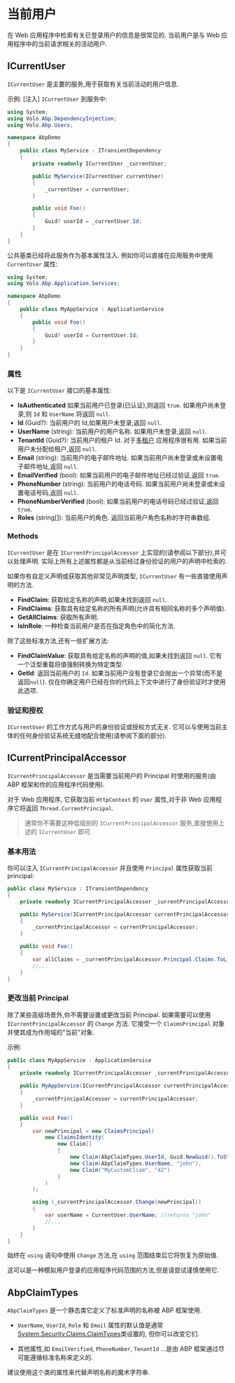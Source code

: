 # 当前用户

在 Web 应用程序中检索有关已登录用户的信息是很常见的. 当前用户是与 Web 应用程序中的当前请求相关的活动用户.

## ICurrentUser

`ICurrentUser` 是主要的服务,用于获取有关当前活动的用户信息.

示例: [注入] `ICurrentUser` 到服务中:

```csharp
using System;
using Volo.Abp.DependencyInjection;
using Volo.Abp.Users;

namespace AbpDemo
{
    public class MyService : ITransientDependency
    {
        private readonly ICurrentUser _currentUser;

        public MyService(ICurrentUser currentUser)
        {
            _currentUser = currentUser;
        }

        public void Foo()
        {
            Guid? userId = _currentUser.Id;
        }
    }
}
```

公共基类已经将此服务作为基本属性注入. 例如你可以直接在应用服务中使用 `CurrentUser` 属性:

```csharp
using System;
using Volo.Abp.Application.Services;

namespace AbpDemo
{
    public class MyAppService : ApplicationService
    {
        public void Foo()
        {
            Guid? userId = CurrentUser.Id;
        }
    }
}
```

### 属性

以下是 `ICurrentUser` 接口的基本属性:

- **IsAuthenticated** 如果当前用户已登录(已认证),则返回 `true`. 如果用户尚未登录,则 `Id` 和 `UserName` 将返回 `null`.
- **Id** (Guid?): 当前用户的 Id,如果用户未登录,返回 `null`.
- **UserName** (string): 当前用户的用户名称. 如果用户未登录,返回 `null`.
- **TenantId** (Guid?): 当前用户的租户 Id. 对于[多租户](Multi-Tenancy.md) 应用程序很有用. 如果当前用户未分配给租户,返回 `null`.
- **Email** (string): 当前用户的电子邮件地址. 如果当前用户尚未登录或未设置电子邮件地址,返回 `null`.
- **EmailVerified** (bool): 如果当前用户的电子邮件地址已经过验证,返回 `true`.
- **PhoneNumber** (string): 当前用户的电话号码. 如果当前用户尚未登录或未设置电话号码,返回 `null`.
- **PhoneNumberVerified** (bool): 如果当前用户的电话号码已经过验证,返回 `true`.
- **Roles** (string[]): 当前用户的角色. 返回当前用户角色名称的字符串数组.

### Methods

`ICurrentUser` 是在 `ICurrentPrincipalAccessor` 上实现的(请参阅以下部分),并可以处理声明. 实际上所有上述属性都是从当前经过身份验证的用户的声明中检索的.

如果你有自定义声明或获取其他非常见声明类型, `ICurrentUser` 有一些直接使用声明的方法.

- **FindClaim**: 获取给定名称的声明,如果未找到返回 `null`.
- **FindClaims**: 获取具有给定名称的所有声明(允许具有相同名称的多个声明值).
- **GetAllClaims**: 获取所有声明.
- **IsInRole**: 一种检查当前用户是否在指定角色中的简化方法.

除了这些标准方法,还有一些扩展方法:

- **FindClaimValue**: 获取具有给定名称的声明的值,如果未找到返回 `null`. 它有一个泛型重载将值强制转换为特定类型.
- **GetId**: 返回当前用户的 `Id`. 如果当前用户没有登录它会抛出一个异常(而不是返回`null`). 仅在你确定用户已经在你的代码上下文中进行了身份验证时才使用此选项.

### 验证和授权

`ICurrentUser` 的工作方式与用户的身份验证或授权方式无关. 它可以与使用当前主体的任何身份验证系统无缝地配合使用(请参阅下面的部分).

## ICurrentPrincipalAccessor

`ICurrentPrincipalAccessor` 是当需要当前用户的 Principal 时使用的服务(由 ABP 框架和你的应用程序代码使用).

对于 Web 应用程序, 它获取当前 `HttpContext` 的 `User` 属性,对于非 Web 应用程序它将返回 `Thread.CurrentPrincipal`.

> 通常你不需要这种低级别的 `ICurrentPrincipalAccessor` 服务,直接使用上述的 `ICurrentUser` 即可.

### 基本用法

你可以注入 `ICurrentPrincipalAccessor` 并且使用 `Principal` 属性获取当前 principal:

```csharp
public class MyService : ITransientDependency
{
    private readonly ICurrentPrincipalAccessor _currentPrincipalAccessor;

    public MyService(ICurrentPrincipalAccessor currentPrincipalAccessor)
    {
        _currentPrincipalAccessor = currentPrincipalAccessor;
    }

    public void Foo()
    {
        var allClaims = _currentPrincipalAccessor.Principal.Claims.ToList();
        //...
    }
}
```

### 更改当前 Principal

除了某些高级场景外,你不需要设置或更改当前 Principal. 如果需要可以使用 `ICurrentPrincipalAccessor` 的 `Change` 方法. 它接受一个 `ClaimsPrincipal` 对象并使其成为作用域的"当前"对象.

示例:

```csharp
public class MyAppService : ApplicationService
{
    private readonly ICurrentPrincipalAccessor _currentPrincipalAccessor;

    public MyAppService(ICurrentPrincipalAccessor currentPrincipalAccessor)
    {
        _currentPrincipalAccessor = currentPrincipalAccessor;
    }

    public void Foo()
    {
        var newPrincipal = new ClaimsPrincipal(
            new ClaimsIdentity(
                new Claim[]
                {
                    new Claim(AbpClaimTypes.UserId, Guid.NewGuid().ToString()),
                    new Claim(AbpClaimTypes.UserName, "john"),
                    new Claim("MyCustomCliam", "42")
                }
            )
        );

        using (_currentPrincipalAccessor.Change(newPrincipal))
        {
            var userName = CurrentUser.UserName; //returns "john"
            //...
        }
    }
}
```

始终在 `using` 语句中使用 `Change` 方法,在 `using` 范围结束后它将恢复为原始值.

这可以是一种模拟用户登录的应用程序代码范围的方法,但是请尝试谨慎使用它.

## AbpClaimTypes

`AbpClaimTypes` 是一个静态类它定义了标准声明的名称被 ABP 框架使用.

- `UserName`, `UserId`, `Role` 和 `Email` 属性的默认值是通常[System.Security.Claims.ClaimTypes](https://docs.microsoft.com/en-us/dotnet/api/system.security.claims.claimtypes)类设置的, 但你可以改变它们.

- 其他属性,如 `EmailVerified`, `PhoneNumber`, `TenantId` ...是由 ABP 框架通过尽可能遵循标准名称来定义的.

建议使用这个类的属性来代替声明名称的魔术字符串.
